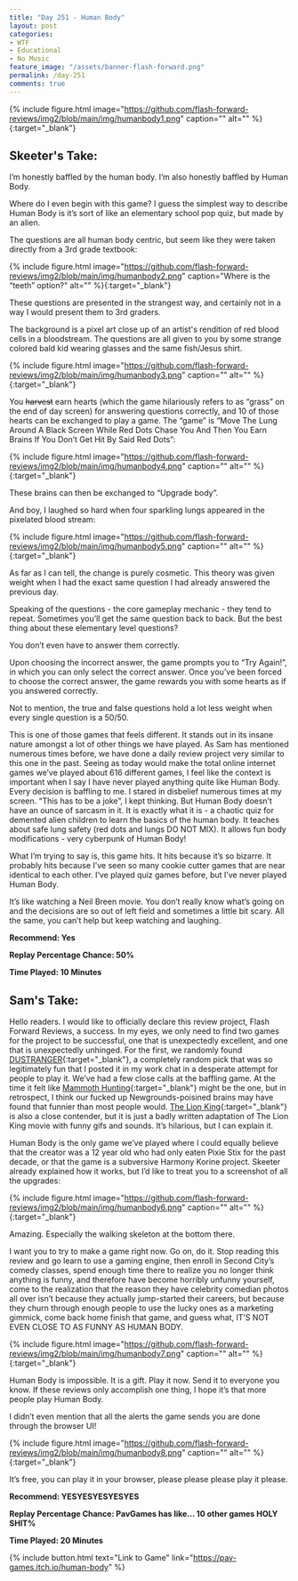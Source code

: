 ```yaml
---
title: "Day 251 - Human Body"
layout: post
categories:
- WTF
- Educational
- No Music
feature_image: "/assets/banner-flash-forward.png"
permalink: /day-251
comments: true
---
```


{% include figure.html image="https://github.com/flash-forward-reviews/img2/blob/main/img/humanbody1.png" caption="" alt="" %}{:target="_blank"}
 
## Skeeter's Take:

I’m honestly baffled by the human body. I’m also honestly baffled by Human Body. 

Where do I even begin with this game? I guess the simplest way to describe Human Body is it’s sort of like an elementary school pop quiz, but made by an alien. 

The questions are all human body centric, but seem like they were taken directly from a 3rd grade textbook: 

{% include figure.html image="https://github.com/flash-forward-reviews/img2/blob/main/img/humanbody2.png" caption="Where is the “teeth” option?" alt="" %}{:target="_blank"}

These questions are presented in the strangest way, and certainly not in a way I would present them to 3rd graders. 

The background is a pixel art close up of an artist's rendition of red blood cells in a bloodstream. The questions are all given to you by some strange colored bald kid wearing glasses and the same fish/Jesus shirt. 

{% include figure.html image="https://github.com/flash-forward-reviews/img2/blob/main/img/humanbody3.png" caption="" alt="" %}{:target="_blank"}

You ~~harvest~~ earn hearts (which the game hilariously refers to as “grass” on the end of day screen) for answering questions correctly, and 10 of those hearts can be exchanged to play a game. The “game” is “Move The Lung Around A Black Screen While Red Dots Chase You And Then You Earn Brains If You Don’t Get Hit By Said Red Dots”: 

{% include figure.html image="https://github.com/flash-forward-reviews/img2/blob/main/img/humanbody4.png" caption="" alt="" %}{:target="_blank"}

These brains can then be exchanged to “Upgrade body”. 

And boy, I laughed so hard when four sparkling lungs appeared in the pixelated blood stream:

{% include figure.html image="https://github.com/flash-forward-reviews/img2/blob/main/img/humanbody5.png" caption="" alt="" %}{:target="_blank"}

As far as I can tell, the change is purely cosmetic. This theory was given weight when I had the exact same question I had already answered the previous day. 

Speaking of the questions - the core gameplay mechanic - they tend to repeat. Sometimes you’ll get the same question back to back. But the best thing about these elementary level questions? 

You don’t even have to answer them correctly.

Upon choosing the incorrect answer, the game prompts you to “Try Again!”, in which you can only select the correct answer. Once you’ve been forced to choose the correct answer, the game rewards you with some hearts as if you answered correctly. 

Not to mention, the true and false questions hold a lot less weight when every single question is a 50/50. 

This is one of those games that feels different. It stands out in its insane nature amongst a lot of other things we have played. As Sam has mentioned numerous times before, we have done a daily review project very similar to this one in the past. Seeing as today would make the total online internet games we’ve played about 616 different games, I feel like the context is important when I say I have never played anything quite like Human Body. Every decision is baffling to me. I stared in disbelief numerous times at my screen. “This has to be a joke”, I kept thinking. But Human Body doesn’t have an ounce of sarcasm in it. It is exactly what it is - a chaotic quiz for demented alien children to learn the basics of the human body. It teaches about safe lung safety (red dots and lungs DO NOT MIX). It allows fun body modifications - very cyberpunk of Human Body!

What I’m trying to say is, this game hits. It hits because it’s so bizarre. It probably hits because I’ve seen so many cookie cutter games that are near identical to each other. I’ve played quiz games before, but I’ve never played Human Body.

 It’s like watching a Neil Breen movie. You don’t really know what’s going on and the decisions are so out of left field and sometimes a little bit scary. All the same, you can’t help but keep watching and laughing. 

**Recommend: Yes**

**Replay Percentage Chance: 50%**

**Time Played: 10 Minutes** 

## Sam's Take:

Hello readers. I would like to officially declare this review project, Flash Forward Reviews, a success. In my eyes, we only need to find two games for the project to be successful, one that is unexpectedly excellent, and one that is unexpectedly unhinged. For the first, we randomly found [DUSTRANGER](https://flash-forward-reviews.github.io/day-217){:target="_blank"}, a completely random pick that was so legitimately fun that I posted it in my work chat in a desperate attempt for people to play it. We’ve had a few close calls at the baffling game. At the time it felt like [Mammoth Hunting](https://flash-forward-reviews.github.io/day-34){:target="_blank"} might be the one, but in retrospect, I think our fucked up Newgrounds-poisined brains may have found that funnier than most people would. [The Lion King](https://flash-forward-reviews.github.io/day-145){:target="_blank"} is also a close contender, but it is just a badly written adaptation of The Lion King movie with funny gifs and sounds. It’s hilarious, but I can explain it.

Human Body is the only game we’ve played where I could equally believe that the creator was a 12 year old who had only eaten Pixie Stix for the past decade, or that the game is a subversive Harmony Korine project. Skeeter already explained how it works, but I’d like to treat you to a screenshot of all the upgrades:

{% include figure.html image="https://github.com/flash-forward-reviews/img2/blob/main/img/humanbody6.png" caption="" alt="" %}{:target="_blank"}

Amazing. Especially the walking skeleton at the bottom there.

I want you to try to make a game right now. Go on, do it. Stop reading this review and go learn to use a gaming engine, then enroll in Second City’s comedy classes, spend enough time there to realize you no longer think anything is funny, and therefore have become horribly unfunny yourself, come to the realization that the reason they have celebrity comedian photos all over isn’t because they actually jump-started their careers, but because they churn through enough people to use the lucky ones as a marketing gimmick, come back home finish that game, and guess what, IT’S NOT EVEN CLOSE TO AS FUNNY AS HUMAN BODY.

{% include figure.html image="https://github.com/flash-forward-reviews/img2/blob/main/img/humanbody7.png" caption="" alt="" %}{:target="_blank"}

Human Body is impossible. It is a gift. Play it now. Send it to everyone you know. If these reviews only accomplish one thing, I hope it’s that more people play Human Body.

I didn’t even mention that all the alerts the game sends you are done through the browser UI!

{% include figure.html image="https://github.com/flash-forward-reviews/img2/blob/main/img/humanbody8.png" caption="" alt="" %}{:target="_blank"}

It’s free, you can play it in your browser, please please please play it please.

**Recommend: YESYESYESYESYES**

**Replay Percentage Chance: PavGames has like... 10 other games HOLY SHIT%**

**Time Played: 20 Minutes** 

{% include button.html text="Link to Game" link="https://pav-games.itch.io/human-body" %}